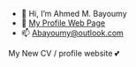 - 👋 Hi, I’m Ahmed M. Bayoumy
- :link: [My Profile Web Page](https://abayoumy.netlify.app/)
- 📫 Abayoumy@outlook.com

My New CV / profile website 💕
